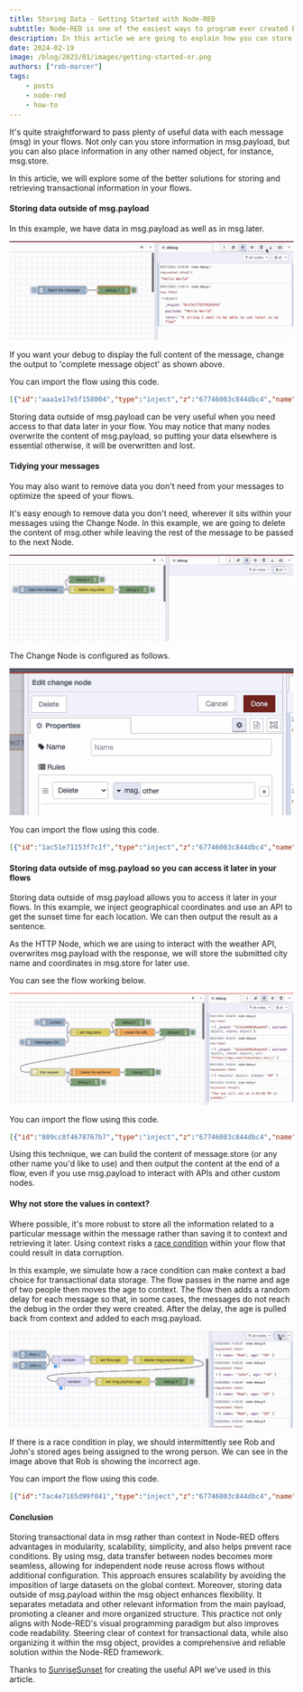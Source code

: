 ```yaml
---
title: Storing Data - Getting Started with Node-RED
subtitle: Node-RED is one of the easiest ways to program ever created but everyone needs a little help
description: In this article we are going to explain how you can store data outside of msg.payload for later use
date: 2024-02-19
image: /blog/2023/01/images/getting-started-nr.png
authors: ["rob-marcer"]
tags:
    - posts
    - node-red
    - how-to
---
```


It's quite straightforward to pass plenty of useful data with each message (msg) in your flows. Not only can you store information in msg.payload, but you can also place information in any other named object, for instance, msg.store.

<!--more-->

In this article, we will explore some of the better solutions for storing and retrieving transactional information in your flows.

#### Storing data outside of msg.payload

In this example, we have data in msg.payload as well as in msg.later.

![Storing data outside of msg.payload](./images/data-outside-msg-payload.gif "Storing data outside of msg.payload")

If you want your debug to display the full content of the message, change the output to 'complete message object' as shown above.

You can import the flow using this code.

```json
[{"id":"aaa1e17e5f158004","type":"inject","z":"67746003c844dbc4","name":"Inject the message","props":[{"p":"payload"},{"p":"later","v":"A string I want to be able to use later in my flow","vt":"str"}],"repeat":"","crontab":"","once":false,"onceDelay":0.1,"topic":"","payload":"Hello World","payloadType":"str","x":690,"y":140,"wires":[["bce1bf09736125b7"]]},{"id":"bce1bf09736125b7","type":"debug","z":"67746003c844dbc4","name":"debug 1","active":true,"tosidebar":true,"console":false,"tostatus":false,"complete":"true","targetType":"full","statusVal":"","statusType":"auto","x":880,"y":140,"wires":[]}]
```

Storing data outside of msg.payload can be very useful when you need access to that data later in your flow. You may notice that many nodes overwrite the content of msg.payload, so putting your data elsewhere is essential otherwise, it will be overwritten and lost.

#### Tidying your messages

You may also want to remove data you don't need from your messages to optimize the speed of your flows.

It's easy enough to remove data you don't need, wherever it sits within your messages using the Change Node. In this example, we are going to delete the content of msg.other while leaving the rest of the message to be passed to the next Node.

![Deleting data from msg.other](./images/delete-other.gif "Deleting data from msg.other")

The Change Node is configured as follows.

![Change Node configuration](./images/delete.png "Change Node configuration")

You can import the flow using this code.

```json
[{"id":"1ac51e71153f7c1f","type":"inject","z":"67746003c844dbc4","name":"Inject the message","props":[{"p":"payload"},{"p":"other","v":"We don't need this string anymore","vt":"str"}],"repeat":"","crontab":"","once":false,"onceDelay":0.1,"topic":"","payload":"Hello World","payloadType":"str","x":530,"y":100,"wires":[["5d3a978ad9eab443","cd7609101328caa2"]]},{"id":"5d3a978ad9eab443","type":"debug","z":"67746003c844dbc4","name":"debug 2","active":true,"tosidebar":true,"console":false,"tostatus":false,"complete":"true","targetType":"full","statusVal":"","statusType":"auto","x":700,"y":60,"wires":[]},{"id":"cd7609101328caa2","type":"change","z":"67746003c844dbc4","name":"","rules":[{"t":"delete","p":"other","pt":"msg"}],"action":"","property":"","from":"","to":"","reg":false,"x":730,"y":100,"wires":[["be2f7f68dee570be"]]},{"id":"be2f7f68dee570be","type":"debug","z":"67746003c844dbc4","name":"debug 3","active":true,"tosidebar":true,"console":false,"tostatus":false,"complete":"true","targetType":"full","statusVal":"","statusType":"auto","x":900,"y":100,"wires":[]}]
```

#### Storing data outside of msg.payload so you can access it later in your flows

Storing data outside of msg.payload allows you to access it later in your flows. In this example, we inject geographical coordinates and use an API to get the sunset time for each location. We can then output the result as a sentence.

As the HTTP Node, which we are using to interact with the weather API, overwrites msg.payload with the response, we will store the submitted city name and coordinates in msg.store for later use.

You can see the flow working below.

![Example flow which gets the sunset time for a given location](./images/sunset-example.gif "Example flow which gets the sunset time for a given location")

You can import the flow using this code.

```json
[{"id":"809cc8f4678767b7","type":"inject","z":"67746003c844dbc4","name":"London","props":[{"p":"payload.city","v":"London","vt":"str"},{"p":"payload.lat","v":"51.5072","vt":"str"},{"p":"payload.lng","v":"0.1276","vt":"str"}],"repeat":"","crontab":"","once":false,"onceDelay":0.1,"topic":"","x":170,"y":80,"wires":[["6b5a6a2ef7a64f1a"]]},{"id":"b86d2d558eebbd7e","type":"inject","z":"67746003c844dbc4","name":"Washington DC","props":[{"p":"payload.city","v":"Washington DC","vt":"str"},{"p":"payload.lat","v":"38.9072","vt":"str"},{"p":"payload.lng","v":"77.0369","vt":"str"}],"repeat":"","crontab":"","once":false,"onceDelay":0.1,"topic":"","x":140,"y":160,"wires":[["6b5a6a2ef7a64f1a"]]},{"id":"aaecc81a2de233d6","type":"debug","z":"67746003c844dbc4","name":"debug 4","active":true,"tosidebar":true,"console":false,"tostatus":false,"complete":"false","statusVal":"","statusType":"auto","x":820,"y":160,"wires":[]},{"id":"6b5a6a2ef7a64f1a","type":"change","z":"67746003c844dbc4","name":"","rules":[{"t":"set","p":"store","pt":"msg","to":"payload","tot":"msg"}],"action":"","property":"","from":"","to":"","reg":false,"x":320,"y":120,"wires":[["273ee743f8d1a5f1","af43cea5866e11f5"]]},{"id":"273ee743f8d1a5f1","type":"template","z":"67746003c844dbc4","name":"create the URL","field":"url","fieldType":"msg","format":"handlebars","syntax":"mustache","template":"https://api.sunrisesunset.io/json?lat={{store.lat}}&lng={{store.lng}}","output":"str","x":500,"y":120,"wires":[["52e8913233f379eb","1d94053c790791ee"]]},{"id":"af43cea5866e11f5","type":"debug","z":"67746003c844dbc4","name":"debug 5","active":true,"tosidebar":true,"console":false,"tostatus":false,"complete":"true","targetType":"full","statusVal":"","statusType":"auto","x":480,"y":160,"wires":[]},{"id":"52e8913233f379eb","type":"http request","z":"67746003c844dbc4","name":"","method":"GET","ret":"obj","paytoqs":"ignore","url":"","tls":"","persist":false,"proxy":"","insecureHTTPParser":false,"authType":"","senderr":false,"headers":[],"x":670,"y":120,"wires":[["aaecc81a2de233d6","a245b322ade3a7e9"]]},{"id":"1d94053c790791ee","type":"debug","z":"67746003c844dbc4","name":"debug 6","active":true,"tosidebar":true,"console":false,"tostatus":false,"complete":"true","targetType":"full","statusVal":"","statusType":"auto","x":660,"y":80,"wires":[]},{"id":"a245b322ade3a7e9","type":"template","z":"67746003c844dbc4","name":"Create the sentence","field":"payload","fieldType":"msg","format":"handlebars","syntax":"mustache","template":"The sun will set at {{payload.results.sunset}} in {{store.city}}.","output":"str","x":860,"y":120,"wires":[["3e4b2d3644845f91"]]},{"id":"3e4b2d3644845f91","type":"debug","z":"67746003c844dbc4","name":"debug 7","active":true,"tosidebar":true,"console":false,"tostatus":false,"complete":"false","statusVal":"","statusType":"auto","x":1040,"y":120,"wires":[]}]
```

Using this technique, we can build the content of message.store (or any other name you'd like to use) and then output the content at the end of a flow, even if you use msg.payload to interact with APIs and other custom nodes.

#### Why not store the values in context?

Where possible, it's more robust to store all the information related to a particular message within the message rather than saving it to context and retrieving it later. Using context risks a [race condition](https://en.wikipedia.org/wiki/Race_condition#:~:text=A%20race%20condition%20or%20race,to%20unexpected%20or%20inconsistent%20results) within your flow that could result in data corruption.

In this example, we simulate how a race condition can make context a bad choice for transactional data storage. The flow passes in the name and age of two people then moves the age to context. The flow then adds a random delay for each message so that, in some cases, the messages do not reach the debug in the order they were created. After the delay, the age is pulled back from context and added to each msg.payload.

![Example of how a race condition can make context a bad place to cache data](./images/race-condition.gif "Example of how a race condition can make context a bad place to cache data")

If there is a race condition in play, we should intermittently see Rob and John's stored ages being assigned to the wrong person. We can see in the image above that Rob is showing the incorrect age.

You can import the flow using this code.

```json
[{"id":"7ac4e7165d99f041","type":"inject","z":"67746003c844dbc4","name":"Rob","props":[{"p":"payload.name","v":"Rob","vt":"str"},{"p":"payload.age","v":"46","vt":"str"}],"repeat":"2","crontab":"","once":false,"onceDelay":0.1,"topic":"","x":570,"y":840,"wires":[["1e0575bd662f9277"]]},{"id":"e9c0baba4f50b0b2","type":"inject","z":"67746003c844dbc4","name":"John","props":[{"p":"payload.name","v":"John","vt":"str"},{"p":"payload.age","v":"29","vt":"str"}],"repeat":"2","crontab":"","once":false,"onceDelay":0.1,"topic":"","x":570,"y":880,"wires":[["1e0575bd662f9277"]]},{"id":"d5f688682206d316","type":"change","z":"67746003c844dbc4","name":"","rules":[{"t":"set","p":"age","pt":"flow","to":"payload.age","tot":"msg"}],"action":"","property":"","from":"","to":"","reg":false,"x":850,"y":860,"wires":[["d56225e59bde93cf"]]},{"id":"d56225e59bde93cf","type":"change","z":"67746003c844dbc4","name":"","rules":[{"t":"delete","p":"payload.age","pt":"msg"}],"action":"","property":"","from":"","to":"","reg":false,"x":1050,"y":860,"wires":[["d5a119b311bf8377"]]},{"id":"e3ec11b4e038e564","type":"debug","z":"67746003c844dbc4","name":"debug 8","active":true,"tosidebar":true,"console":false,"tostatus":false,"complete":"false","statusVal":"","statusType":"auto","x":1080,"y":940,"wires":[]},{"id":"d5a119b311bf8377","type":"delay","z":"67746003c844dbc4","name":"","pauseType":"random","timeout":"5","timeoutUnits":"seconds","rate":"1","nbRateUnits":"1","rateUnits":"second","randomFirst":"0","randomLast":"5","randomUnits":"seconds","drop":false,"allowrate":false,"outputs":1,"x":720,"y":940,"wires":[["b329d7f2685d0ed6"]]},{"id":"b329d7f2685d0ed6","type":"change","z":"67746003c844dbc4","name":"","rules":[{"t":"set","p":"payload.age","pt":"msg","to":"age","tot":"flow"}],"action":"","property":"","from":"","to":"","reg":false,"x":900,"y":940,"wires":[["e3ec11b4e038e564"]]},{"id":"1e0575bd662f9277","type":"delay","z":"67746003c844dbc4","name":"","pauseType":"random","timeout":"5","timeoutUnits":"seconds","rate":"1","nbRateUnits":"1","rateUnits":"second","randomFirst":"0","randomLast":"1","randomUnits":"seconds","drop":false,"allowrate":false,"outputs":1,"x":700,"y":860,"wires":[["d5f688682206d316"]]}]
```

#### Conclusion

Storing transactional data in msg rather than context in Node-RED offers advantages in modularity, scalability, simplicity, and also helps prevent race conditions. By using msg, data transfer between nodes becomes more seamless, allowing for independent node reuse across flows without additional configuration. This approach ensures scalability by avoiding the imposition of large datasets on the global context. Moreover, storing data outside of msg.payload within the msg object enhances flexibility. It separates metadata and other relevant information from the main payload, promoting a cleaner and more organized structure. This practice not only aligns with Node-RED's visual programming paradigm but also improves code readability. Steering clear of context for transactional data, while also organizing it within the msg object, provides a comprehensive and reliable solution within the Node-RED framework.

Thanks to [SunriseSunset](https://sunrisesunset.io/) for creating the useful API we've used in this article.
